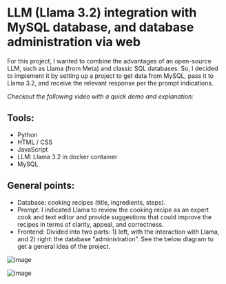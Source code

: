 # LLM (Llama 3.2) integration with MySQL database, and database administration via web

For this project, I wanted to combine the advantages of an open-source LLM, such as Llama (from Meta) and classic SQL databases. So, I decided to implement it by setting up a project to get data from MySQL, pass it to Llama 3.2, and receive the relevant response per the prompt indications.

*Checkout the following video with a quick demo and explanation:*

## Tools:

- Python
- HTML / CSS
- JavaScript
- LLM: Llama 3.2 in docker container
- MySQL

## General points:

- Database: cooking recipes (title, ingredients, steps).
- Prompt: I indicated Llama to review the cooking recipe as an expert cook and text editor and provide suggestions that could improve the recipes in terms of clarity, appeal, and correctness.
- Frontend: Divided into two parts: 1) left, with the interaction with Llama, and 2) right: the database “administration”. See the below diagram to get a general idea of the project.

![image](https://github.com/user-attachments/assets/34bb3141-f5e7-4a40-aeff-d278d7d5cb45)

![image](https://github.com/user-attachments/assets/84610526-8bff-4c9c-bb61-0323bb44ed5c)
